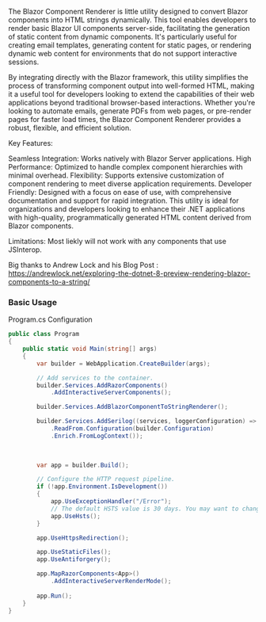 The Blazor Component Renderer is little utility designed to convert Blazor components into HTML strings dynamically. This tool enables developers to render basic Blazor UI components server-side, facilitating the generation of static content from dynamic components. 
It's particularly useful for creating email templates, generating content for static pages, or rendering dynamic web content for environments that do not support interactive sessions.

By integrating directly with the Blazor framework, this utility simplifies the process of transforming component output into well-formed HTML, making it a useful tool for developers looking to extend the capabilities of their web applications beyond traditional browser-based interactions. 
Whether you're looking to automate emails, generate PDFs from web pages, or pre-render pages for faster load times, the Blazor Component Renderer provides a robust, flexible, and efficient solution.


Key Features:

Seamless Integration: Works natively with Blazor Server applications.
High Performance: Optimized to handle complex component hierarchies with minimal overhead.
Flexibility: Supports extensive customization of component rendering to meet diverse application requirements.
Developer Friendly: Designed with a focus on ease of use, with comprehensive documentation and support for rapid integration.
This utility is ideal for organizations and developers looking to enhance their .NET applications with high-quality, programmatically generated HTML content derived from Blazor components.


Limitations:
Most liekly will not work with any components that use JSInterop.


Big thanks to Andrew Lock and his Blog Post : https://andrewlock.net/exploring-the-dotnet-8-preview-rendering-blazor-components-to-a-string/


### Basic Usage

Program.cs Configuration

```csharp
public class Program
{
    public static void Main(string[] args)
    {
        var builder = WebApplication.CreateBuilder(args);

        // Add services to the container.
        builder.Services.AddRazorComponents()
            .AddInteractiveServerComponents();

        builder.Services.AddBlazorComponentToStringRenderer();

        builder.Services.AddSerilog((services, loggerConfiguration) => loggerConfiguration
            .ReadFrom.Configuration(builder.Configuration)
            .Enrich.FromLogContext());
            
        

        var app = builder.Build();

        // Configure the HTTP request pipeline.
        if (!app.Environment.IsDevelopment())
        {
            app.UseExceptionHandler("/Error");
            // The default HSTS value is 30 days. You may want to change this for production scenarios, see https://aka.ms/aspnetcore-hsts.
            app.UseHsts();
        }

        app.UseHttpsRedirection();

        app.UseStaticFiles();
        app.UseAntiforgery();

        app.MapRazorComponents<App>()
            .AddInteractiveServerRenderMode();
        
        app.Run();
    }
}
```


